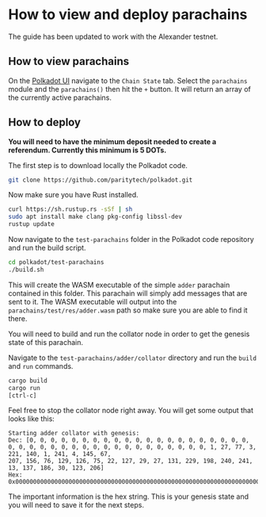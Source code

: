# How to view and deploy parachains

The guide has been updated to work with the Alexander testnet.

## How to view parachains

On the [Polkadot UI](https://polkadot.js.org/apps/#/explorer) navigate to the `Chain State` tab. Select the `parachains` module and the `parachains()` then hit the `+` button. It will return an array of the currently active parachains.

## How to deploy

**You will need to have the minimum deposit needed to create a referendum. Currently this minimum is 5 DOTs.**

The first step is to download locally the Polkadot code.

```bash
git clone https://github.com/paritytech/polkadot.git
```

Now make sure you have Rust installed.

```bash
curl https://sh.rustup.rs -sSf | sh
sudo apt install make clang pkg-config libssl-dev
rustup update
```

Now navigate to the `test-parachains` folder in the Polkadot code repository and run the build script.

```bash
cd polkadot/test-parachains
./build.sh
```

This will create the WASM executable of the simple `adder` parachain contained in this folder. This parachain will simply add messages that are sent to it. The WASM executable will output into the `parachains/test/res/adder.wasm` path so make sure you are able to find it there.

You will need to build and run the collator node in order to get the genesis state of this parachain.

Navigate to the `test-parachains/adder/collator` directory and run the `build` and `run` commands.

```bash
cargo build
cargo run
[ctrl-c]
```

Feel free to stop the collator node right away. You will get some output that looks like this:

```
Starting adder collator with genesis:
Dec: [0, 0, 0, 0, 0, 0, 0, 0, 0, 0, 0, 0, 0, 0, 0, 0, 0, 0, 0, 0, 0, 0, 0, 0, 0, 0, 0, 0, 0, 0, 0, 0, 0, 0, 0, 0, 0, 0, 0, 0, 1, 27, 77, 3, 221, 140, 1, 241, 4, 145, 67,
207, 156, 76, 129, 126, 75, 22, 127, 29, 27, 131, 229, 198, 240, 241, 13, 137, 186, 30, 123, 206]
Hex: 0x00000000000000000000000000000000000000000000000000000000000000000000000000000000011b4d03dd8c01f1049143cf9c4c817e4b167f1d1b83e5c6f0f10d89ba1e7bce
```

The important information is the hex string. This is your genesis state and you will need to save it for the next steps.

